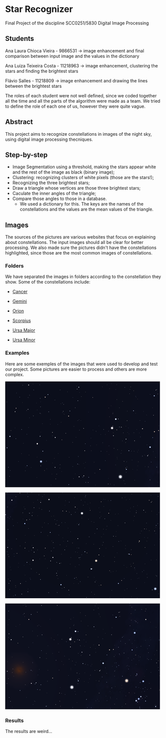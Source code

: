 # Star Recognizer
Final Project of the discipline SCC0251/5830 Digital Image Processing

## Students
Ana Laura Chioca Vieira - 9866531 -> image enhancement and final comparison between input image and the values in the dictionary

Ana Luiza Teixeira Costa - 11218963 -> image enhancement, clustering the stars and finding the brightest stars

Flávio Salles - 11218809 -> image enhancement and drawing the lines between the brightest stars

The roles of each student were not well defined, since we coded together all the time and all the parts of the algorithm were made as a team. We tried to define the role of each one of us, however they were quite vague.

## Abstract
This project aims to recognize constellations in images of the night sky, using digital image processing thecniques.

## Step-by-step

 - Image Segmentation using a threshold, making the stars appear white and the rest of the image as black (binary image);
 - Clustering: recognizing clusters of white pixels (those are the stars!);
 - Recognizing the three brightest stars;
 - Draw a triangle whose vertices are those three brightest stars;
 - Caculate the inner angles of the triangle;
 - Compare those angles to those in a database. 
    - We used a dictionary for this. The keys are the names of the constellations and the values are the mean values of the triangle.


## Images
The sources of the pictures are various websites that focus on explaining about constellations. The input images should all be clear for better processing. We also made sure the pictures didn't have the constellations highlighted, since those are the most common images of constellations. 

### Folders
We have separated the images in folders according to the constellation they show. Some of the constellations include:

- [Cancer](Images/Cancer) 

- [Gemini](Images/Gemini) 

- [Orion](Images/Orion)

- [Scorpius](Images/Scorpius) 

- [Ursa Major](Images/UrsaMajor)

- [Ursa Minor](Images/UrsaMinor)


### Examples
Here are some exemples of the images that were used to develop and test our project. Some pictures are easier to process and others are more complex.

![Cancer](Images/Cancer/con_CNC_001.png)



![Ursa Minor](Images/UrsaMinor/con_UMI_001.png)



![Gemini](Images/Gemini/con_GEM_001.png)



### Results
The results are weird...




